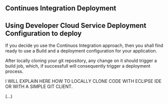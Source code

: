 ## Continues Integration Deployment ##


## Using Developer Cloud Service Deployment Configuration to deploy ##

If you decide yo use the Continuos Integration approach, then you shall find ready to use a Build and a deployment configuration for your application.

After locally cloning your git repository, any change on it should trigger a build job, which, if successfull will consequently trigger a deployment process.

I WILL EXPLAIN HERE HOW TO LOCALLY CLONE CODE WITH ECLIPSE IDE OR WITH A SIMPLE GIT CLIENT.

(...)
